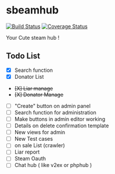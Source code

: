 # sbeamhub 

[![Build Status](https://travis-ci.org/KIDJourney/sbeamhub.svg?branch=master)](https://travis-ci.org/KIDJourney/sbeamhub)
[![Coverage Status](https://coveralls.io/repos/github/KIDJourney/sbeamhub/badge.svg?branch=master)](https://coveralls.io/github/KIDJourney/sbeamhub?branch=master)

Your Cute steam hub !


## Todo List

- [X] Search function
- [X] Donator List
- <del> [X] Liar manage</del>
- <del> [X] Donator Manage</del>
- [ ] "Create" button on admin panel
- [ ] Search function for administration
- [ ] Make buttons in admin editor working
- [ ] Details on delete confirmation template
- [ ] New views for admin
- [ ] New Test cases
- [ ] on sale List (crawler)
- [ ] Liar report
- [ ] Steam Oauth
- [ ] Chat hub ( like v2ex or phphub )
